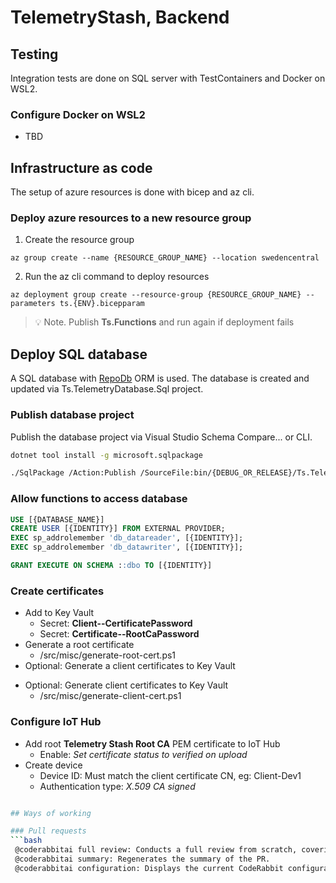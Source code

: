 ﻿# TelemetryStash, Backend

## Testing

Integration tests are done on SQL server with TestContainers and Docker on WSL2.

### Configure Docker on WSL2
- TBD

## Infrastructure as code

The setup of azure resources is done with bicep and az cli.

### Deploy azure resources to a new resource group

1. Create the resource group

```shell
az group create --name {RESOURCE_GROUP_NAME} --location swedencentral
```

2. Run the az cli command to deploy resources

```shell
az deployment group create --resource-group {RESOURCE_GROUP_NAME} --parameters ts.{ENV}.bicepparam
```
> :bulb: Note. Publish __Ts.Functions__ and run again if deployment fails

## Deploy SQL database

A SQL database with [RepoDb](https://github.com/mikependon/RepoDB) ORM is used. The database is created and updated via Ts.TelemetryDatabase.Sql project.

### Publish database project

Publish the database project via Visual Studio Schema Compare... or CLI.

```bash
dotnet tool install -g microsoft.sqlpackage
```

```bash
./SqlPackage /Action:Publish /SourceFile:bin/{DEBUG_OR_RELEASE}/Ts.TelemetryDatabase.Sql.dacpac /TargetServerName:{SQL_SERVER} /TargetDatabaseName:Ts.TelemetryDatabase.Sql
```

### Allow functions to access database

```sql
USE [{DATABASE_NAME}]
CREATE USER [{IDENTITY}] FROM EXTERNAL PROVIDER;
EXEC sp_addrolemember 'db_datareader', [{IDENTITY}];
EXEC sp_addrolemember 'db_datawriter', [{IDENTITY}];

GRANT EXECUTE ON SCHEMA ::dbo TO [{IDENTITY}]
```

### Create certificates

- Add to Key Vault
    - Secret: __Client--CertificatePassword__
    - Secret: __Certificate--RootCaPassword__
- Generate a root certificate
    - /src/misc/generate-root-cert.ps1    
- Optional: Generate a client certificates to Key Vault
+ Optional: Generate client certificates to Key Vault
    - /src/misc/generate-client-cert.ps1

### Configure IoT Hub

- Add root __Telemetry Stash Root CA__ PEM certificate to IoT Hub  
    - Enable: _Set certificate status to verified on upload_
- Create device  
    - Device ID: Must match the client certificate CN, eg: Client-Dev1
    - Authentication type: _X.509 CA signed_
    
```bash

## Ways of working

### Pull requests
```bash
 @coderabbitai full review: Conducts a full review from scratch, covering all files again.
 @coderabbitai summary: Regenerates the summary of the PR.
 @coderabbitai configuration: Displays the current CodeRabbit configuration for the repository.
```
